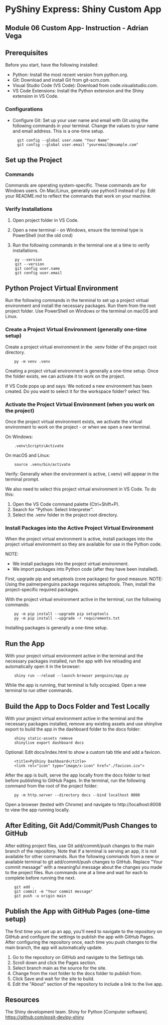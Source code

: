 # PyShiny Express: Shiny Custom App

## Module 06 Custom App- Instruction - Adrian Vega

## Prerequisites
Before you start, have the following installed:

* Python: Install the most recent version from python.org.
* Git: Download and install Git from git-scm.com.
* Visual Studio Code (VS Code): Download from code.visualstudio.com.
* VS Code Extensions: Install the Python extension and the Shiny extension in VS Code.

### Configurations
* Configure Git: Set up your user name and email with Git using the following commands in your terminal. Change the values to your name and email address. This is a one-time setup.

        git config --global user.name "Your Name"
        git config --global user.email "youremail@example.com"

## Set up the Project
### Commands
Commands are operating system-specific. These commands are for Windows users. On Mac/Linux, generally use python3 instead of py. Edit your README.md to reflect the commands that work on your machine.

### Verify Installations
1. Open project folder in VS Code.
2. Open a new terminal - on Windows, ensure the terminal type is PowerShell (not the old cmd)
3. Run the following commands in the terminal one at a time to verify installations.

        py --version
        git --version
        git config user.name
        git config user.email

## Python Project Virtual Environment
Run the following commands in the terminal to set up a project virtual environment and install the necessary packages. Run them from the root project folder. Use PowerShell on Windows or the terminal on macOS and Linux.

### Create a Project Virtual Environment (generally one-time setup)
Create a project virtual environment in the .venv folder of the project root directory.

        py -m venv .venv
Creating a project virtual environment is generally a one-time setup. Once the folder exists, we can activate it to work on the project.

If VS Code pops up and says: We noticed a new environment has been created. Do you want to select it for the workspace folder? select Yes.

### Activate the Project Virtual Environment (when you work on the project)
Once the project virtual environment exists, we activate the virtual environment to work on the project - or when we open a new terminal.

On Windows:

        .venv\Scripts\Activate
On macOS and Linux:

        source .venv/bin/activate
Verify: Generally when the environment is active, (.venv) will appear in the terminal prompt.

We also need to select this project virtual environment in VS Code. To do this:

1. Open the VS Code command palette (Ctrl+Shift+P).
2. Search for "Python: Select Interpreter".
3. Select the .venv folder in the project root directory.

### Install Packages into the Active Project Virtual Environment
When the project virtual environment is active, install packages into the project virtual environment so they are available for use in the Python code.

NOTE:

* We install packages into the project virtual environment.
* We import packages into Python code (after they have been installed).

First, upgrade pip and setuptools (core packages) for good measure. NOTE: Using the palmerpenguins package requires setuptools. Then, install the project-specific required packages.

With the project virtual environment active in the terminal, run the following commands:

        py -m pip install --upgrade pip setuptools
        py -m pip install --upgrade -r requirements.txt

Installing packages is generally a one-time setup.

## Run the App
With your project virtual environment active in the terminal and the necessary packages installed, run the app with live reloading and automatically open it in the browser:

        shiny run --reload --launch-browser penguins/app.py

While the app is running, that terminal is fully occupied. Open a new terminal to run other commands.

## Build the App to Docs Folder and Test Locally
With your project virtual environment active in the terminal and the necessary packages installed, remove any existing assets and use shinylive export to build the app in the dashboard folder to the docs folder:

        shiny static-assets remove
        shinylive export dashboard docs

Optional: Edit docs/index.html to show a custom tab title and add a favicon.

        <title>PyShiny Dashboard</title>
        <link rel="icon" type="image/x-icon" href="./favicon.ico">

After the app is built, serve the app locally from the docs folder to test before publishing to GitHub Pages. In the terminal, run the following command from the root of the project folder:

        py -m http.server --directory docs --bind localhost 8008

Open a browser (tested with Chrome) and navigate to http://localhost:8008 to view the app running locally.

## After Editing, Git Add/Commit/Push Changes to GitHub
After editing project files, use Git add/commit/push changes to the main branch of the repository. Note that if a terminal is serving an app, it is not available for other commands. Run the following commands from a new or available terminal to git add/commit/push changes to GitHub. Replace "Your commit message" with a meaningful message about the changes you made to the project files. Run commands one at a time and wait for each to complete before running the next.

        git add .
        git commit -m "Your commit message"
        git push -u origin main

## Publish the App with GitHub Pages (one-time setup)

The first time you set up an app, you'll need to navigate to the repository on GitHub and configure the settings to publish the app with GitHub Pages. After configuring the repository once, each time you push changes to the main branch, the app will automatically update.

1. Go to the repository on GitHub and navigate to the Settings tab.
2. Scroll down and click the Pages section.
3. Select branch main as the source for the site.
4. Change from the root folder to the docs folder to publish from.
5. Click Save and wait for the site to build.
6. Edit the "About" section of the repository to include a link to the live app.

## Resources

The Shiny development team. Shiny for Python [Computer software]. https://github.com/posit-dev/py-shiny
